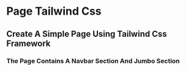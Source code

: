 # Page Tailwind Css 
## Create A Simple Page Using Tailwind Css Framework 
### The Page Contains A Navbar Section  And Jumbo Section

